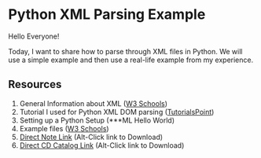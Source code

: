
# Python XML Parsing Example

Hello Everyone!

Today, I want to share how to parse through XML files in Python. We will use a simple example and then use a real-life example from my experience.

## Resources

1. General Information about XML ([W3 Schools](https://www.w3schools.com/xml/default.asp))
1. Tutorial I used for Python XML DOM parsing ([TutorialsPoint](https://www.tutorialspoint.com/python/python_xml_processing.htm))
1. Setting up a Python Setup (***ML Hello World)
1. Example files ([W3 Schools](https://www.w3schools.com/xml/xml_examples.asp))
  1. [Direct Note Link](https://www.w3schools.com/xml/note.xml) (Alt-Click link to Download)
  1. [Direct CD Catalog Link](https://www.w3schools.com/xml/cd_catalog.xml) (Alt-Click link to Download)
